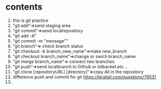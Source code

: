 # contents

1. this is git practice
2. "git add"=>send staging area
3. "git commit"=>send localrepository
4. "git add -A"
5. "git commit -m "message""
6. "git branch"=> check branch status
7. "git checkout -b branch_new_name"=>make new_branch
8. "git checkout branch_name"=>change or swich branch_name
9. "git merge branch_name"=> connect two branches
10. "git push"=>send localbranch to Github or bitbacket.etc...
11. "git clone [repositoryURL]  [directory]"=>copy All in the repository
12. difference push and commit for git https://teratail.com/questions/79531
13.
